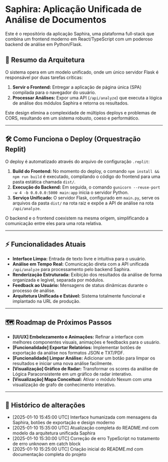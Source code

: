 # Saphira: Aplicação Unificada de Análise de Documentos

Este é o repositório da aplicação Saphira, uma plataforma full-stack que combina um frontend moderno em React/TypeScript com um poderoso backend de análise em Python/Flask.

## 🚀 Resumo da Arquitetura

O sistema opera em um modelo unificado, onde um único servidor Flask é responsável por duas tarefas críticas:
1.  **Servir o Frontend:** Entregar a aplicação de página única (SPA) compilada para o navegador do usuário.
2.  **Processar Análises:** Expor uma API (`/api/analyze`) que executa a lógica de análise dos módulos Saphira e retorna os resultados.

Este design elimina a complexidade de múltiplos deploys e problemas de CORS, resultando em um sistema robusto, coeso e performático.

---

## 🛠️ Como Funciona o Deploy (Orquestração Replit)

O deploy é automatizado através do arquivo de configuração `.replit`:
1.  **Build do Frontend:** No momento do deploy, o comando `npm install && npm run build` é executado, compilando o código do frontend para uma pasta estática chamada `dist/`.
2.  **Execução do Backend:** Em seguida, o comando `gunicorn --reuse-port -w 4 -b 0.0.0.0:5000 main:app` inicia o servidor Python.
3.  **Serviço Unificado:** O servidor Flask, configurado em `main.py`, serve os arquivos da pasta `dist/` na rota raiz e expõe a API de análise na rota `/api/analyze`.

O backend e o frontend coexistem na mesma origem, simplificando a comunicação entre eles para uma rota relativa.

---

## ⚡ Funcionalidades Atuais

-   **Interface Limpa:** Entrada de texto livre e intuitiva para o usuário.
-   **Análise em Tempo Real:** Comunicação direta com a API unificada `/api/analyze` para processamento pelo backend Saphira.
-   **Renderização Estruturada:** Exibição dos resultados da análise de forma organizada e legível, separada por módulos.
-   **Feedback ao Usuário:** Mensagens de status dinâmicas durante o processo de análise.
-   **Arquitetura Unificada e Estável:** Sistema totalmente funcional e implantado na URL de produção.

---

## 🗺️ Roadmap de Próximos Passos

-   **[UI/UX] Embelezamento e Animações:** Refinar a interface com melhores componentes visuais, animações e feedbacks para o usuário.
-   **[Funcionalidade] Exportar Relatórios:** Implementar botões de exportação da análise nos formatos JSON e TXT/PDF.
-   **[Funcionalidade] Limpar Análise:** Adicionar um botão para limpar os resultados e iniciar uma nova análise facilmente.
-   **[Visualização] Gráfico de Radar:** Transformar os scores da análise de Lógica Paraconsistente em um gráfico de radar interativo.
-   **[Visualização] Mapa Conceitual:** Ativar o módulo Nexum com uma visualização de grafo de conhecimento interativo.

---

## 📜 Histórico de alterações
- [2025-01-10 15:45:00 UTC] Interface humanizada com mensagens da Saphira, botões de exportação e design moderno
- [2025-01-10 15:35:00 UTC] Atualização completa do README.md com modelo da arquitetura unificada Saphira
- [2025-01-10 15:30:00 UTC] Correção de erro TypeScript no tratamento de erro unknown em catch block
- [2025-01-10 15:25:00 UTC] Criação inicial do README.md com documentação completa do projeto